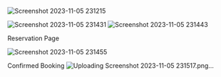 ![Screenshot 2023-11-05 231215](https://github.com/KaranJoseph12/Little-Lemon-Restaurant/assets/148121439/809fe808-59c0-4d1f-b0ac-1a42604356d6)

![Screenshot 2023-11-05 231431](https://github.com/KaranJoseph12/Little-Lemon-Restaurant/assets/148121439/3d8291bf-afe5-4dd9-b309-9c50b337e4a9)
![Screenshot 2023-11-05 231443](https://github.com/KaranJoseph12/Little-Lemon-Restaurant/assets/148121439/c190607f-7057-4bb8-ba31-0e648a4c9241)

Reservation Page

![Screenshot 2023-11-05 231455](https://github.com/KaranJoseph12/Little-Lemon-Restaurant/assets/148121439/6b7a1a6d-6e48-4937-8e24-c204ecdc0457)

Confirmed Booking
![Uploading Screenshot 2023-11-05 231517.png…]()
